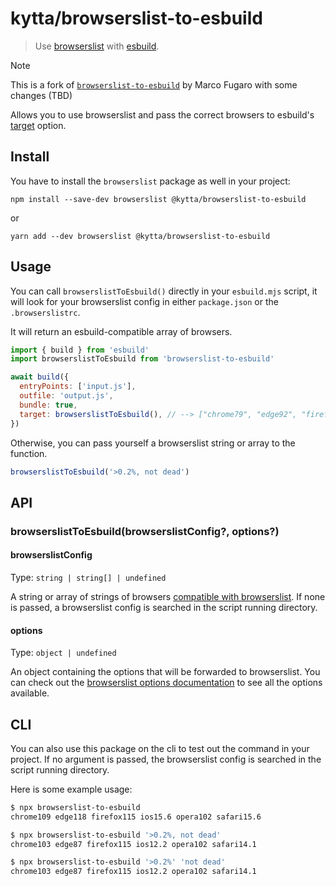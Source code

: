 # kytta/browserslist-to-esbuild

> Use [browserslist](https://github.com/browserslist/browserslist) with [esbuild](https://esbuild.github.io/).

> [!NOTE]  
> This is a fork of [`browserslist-to-esbuild`](https://github.com/marcofugaro/browserslist-to-esbuild) by Marco Fugaro with some changes (TBD)

Allows you to use browserslist and pass the correct browsers to esbuild's [target](https://esbuild.github.io/api/#target) option.

## Install

You have to install the `browserslist` package as well in your project:

```
npm install --save-dev browserslist @kytta/browserslist-to-esbuild
```

or

```
yarn add --dev browserslist @kytta/browserslist-to-esbuild
```

## Usage

You can call `browserslistToEsbuild()` directly in your `esbuild.mjs` script, it will look for your browserslist config in either `package.json` or the `.browserslistrc`.

It will return an esbuild-compatible array of browsers.

```js
import { build } from 'esbuild'
import browserslistToEsbuild from 'browserslist-to-esbuild'

await build({
  entryPoints: ['input.js'],
  outfile: 'output.js',
  bundle: true,
  target: browserslistToEsbuild(), // --> ["chrome79", "edge92", "firefox91", "safari13.1"]
})
```

Otherwise, you can pass yourself a browserslist string or array to the function.

```js
browserslistToEsbuild('>0.2%, not dead')
```

## API

### browserslistToEsbuild(browserslistConfig?, options?)

#### browserslistConfig

Type: `string | string[] | undefined`

A string or array of strings of browsers [compatible with browserslist](https://github.com/browserslist/browserslist#full-list). If none is passed, a browserslist config is searched in the script running directory.

#### options

Type: `object | undefined`

An object containing the options that will be forwarded to browserslist. You can check out the [browserslist options documentation](https://github.com/browserslist/browserslist?tab=readme-ov-file#js-api) to see all the options available.

## CLI

You can also use this package on the cli to test out the command in your project.
If no argument is passed, the browserslist config is searched in the script running directory.

Here is some example usage:

```bash
$ npx browserslist-to-esbuild
chrome109 edge118 firefox115 ios15.6 opera102 safari15.6

$ npx browserslist-to-esbuild '>0.2%, not dead'
chrome103 edge87 firefox115 ios12.2 opera102 safari14.1

$ npx browserslist-to-esbuild '>0.2%' 'not dead'
chrome103 edge87 firefox115 ios12.2 opera102 safari14.1
```
